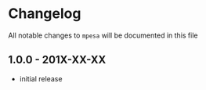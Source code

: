# Changelog

All notable changes to `mpesa` will be documented in this file

## 1.0.0 - 201X-XX-XX

- initial release
